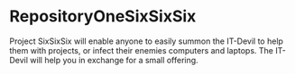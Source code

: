 # RepositoryOneSixSixSix

Project SixSixSix will enable anyone to easily summon the IT-Devil to help them with projects, or infect their enemies computers and laptops. The IT-Devil will help you in exchange for a small offering.
